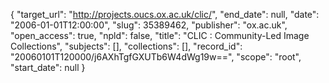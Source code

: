 {
  "target_url": "http://projects.oucs.ox.ac.uk/clic/", 
  "end_date": null, 
  "date": "2006-01-01T12:00:00", 
  "slug": 35389462, 
  "publisher": "ox.ac.uk", 
  "open_access": true, 
  "npld": false, 
  "title": "CLIC : Community-Led Image Collections", 
  "subjects": [], 
  "collections": [], 
  "record_id": "20060101T120000/j6AXhTgfGXUTb6W4dWg19w==", 
  "scope": "root", 
  "start_date": null
}

